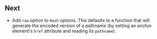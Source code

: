 ## Next

* Add `raw` option to `Hash` options. This defaults to a function that will generate the encoded version of a pathname (by setting an anchor element's `href` attribute and reading its `pathname`).
